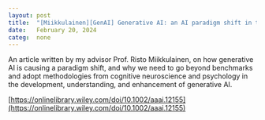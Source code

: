 ```yaml
---
layout: post
title:  "[Miikkulainen][GenAI] Generative AI: an AI paradigm shift in the making?"
date:   February 20, 2024
categ:  none
---
```




An article written by my advisor Prof. Risto Miikkulainen, on how generative AI is causing a paradigm shift, and why we need to go beyond benchmarks and adopt methodologies from cognitive neuroscience and psychology in the development, understanding, and enhancement of generative AI. 



[https://onlinelibrary.wiley.com/doi/10.1002/aaai.12155](https://onlinelibrary.wiley.com/doi/10.1002/aaai.12155)



 

